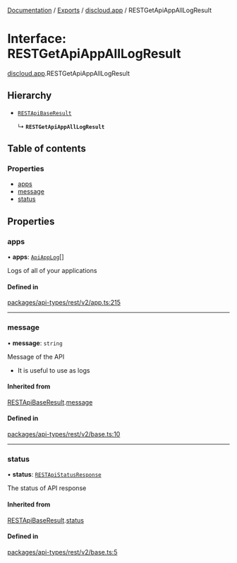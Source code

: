 [Documentation](../README.md) / [Exports](../modules.md) / [discloud.app](../modules/discloud_app.md) / RESTGetApiAppAllLogResult

# Interface: RESTGetApiAppAllLogResult

[discloud.app](../modules/discloud_app.md).RESTGetApiAppAllLogResult

## Hierarchy

- [`RESTApiBaseResult`](discloud_app.RESTApiBaseResult.md)

  ↳ **`RESTGetApiAppAllLogResult`**

## Table of contents

### Properties

- [apps](discloud_app.RESTGetApiAppAllLogResult.md#apps)
- [message](discloud_app.RESTGetApiAppAllLogResult.md#message)
- [status](discloud_app.RESTGetApiAppAllLogResult.md#status)

## Properties

### apps

• **apps**: [`ApiAppLog`](discloud_app.ApiAppLog.md)[]

Logs of all of your applications

#### Defined in

[packages/api-types/rest/v2/app.ts:215](https://github.com/discloud/discloud.app/blob/99d4db4/packages/api-types/rest/v2/app.ts#L215)

___

### message

• **message**: `string`

Message of the API
- It is useful to use as logs

#### Inherited from

[RESTApiBaseResult](discloud_app.RESTApiBaseResult.md).[message](discloud_app.RESTApiBaseResult.md#message)

#### Defined in

[packages/api-types/rest/v2/base.ts:10](https://github.com/discloud/discloud.app/blob/99d4db4/packages/api-types/rest/v2/base.ts#L10)

___

### status

• **status**: [`RESTApiStatusResponse`](../modules/discloud_app.md#restapistatusresponse)

The status of API response

#### Inherited from

[RESTApiBaseResult](discloud_app.RESTApiBaseResult.md).[status](discloud_app.RESTApiBaseResult.md#status)

#### Defined in

[packages/api-types/rest/v2/base.ts:5](https://github.com/discloud/discloud.app/blob/99d4db4/packages/api-types/rest/v2/base.ts#L5)
